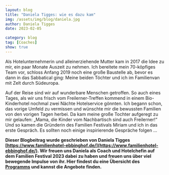 ```yaml
---
layout: blog
title: "Daniela Tigges: wie es dazu kam"
img: /assets/img/blog/daniela.jpg
author: Daniela Tigges
date: 2023-02-05

category: blog
tag: [Coaches]
show: true
---
```


Als Hotelunternehmerin und alleinerziehende Mutter kam in 2017 die Idee zu mir, ein paar Monate Auszeit zu nehmen. Ich bereitete mein 70-köpfiges Team vor, schloss Anfang 2019 noch eine große Baustelle ab, bevor es dann in das Sabbatical ging: Meine beiden Töchter und ich im Familienvan mit Zelt durch Südeuropa.

Auf der Reise sind wir auf wunderbare Menschen getroffen. So auch eines Tages, als wir uns frisch vom Freilerner-Treffen kommend in einem Bio-Kinderhotel nochmal zwei Nächte Hotelservice gönnten. Ich begann schon, das vorige Umfeld zu vermissen und wünschte mir die bewussten Familien von den vorigen Tagen herbei. Da kam meine große Tochter aufgeregt zu mir gelaufen: „Mama, die Kinder vom Nachbartisch sind auch Freilerner!“ Und so kamen die Gründerin des Familien Festivals Miriam und ich in das erste Gespräch. Es sollten noch einige inspirierende Gespräche folgen …


**Dieser Blogbeitrag wurde geschrieben von Daniela Tigges [https://www.familienhotel-ebbinghof.de/](https://www.familienhotel-ebbinghof.de/). Wir freuen uns Daniela als Coach und Hotelchefin auf dem Familien Festival 2023 dabei zu haben und freuen uns über viel bewegende Impulse von ihr. Hier findest du eine Übersicht des [Programms](/#programm) und kannst die Angebote finden.**
